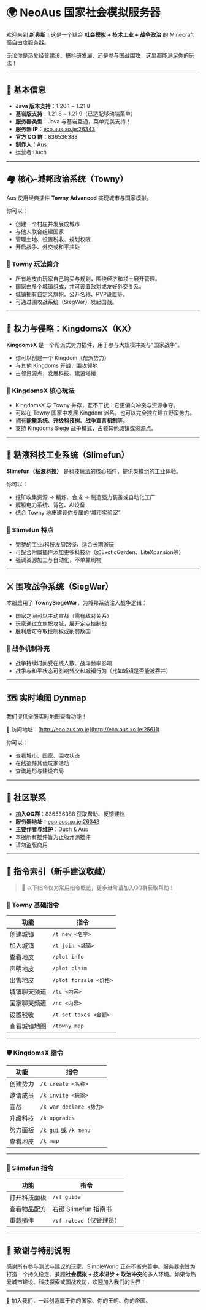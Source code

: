 # 🌍 NeoAus 国家社会模拟服务器

欢迎来到 **新奥斯**！这是一个结合 **社会模拟 + 技术工业 + 战争政治** 的 Minecraft 高自由度服务器。

无论你是热爱经营建设、搞科研发展、还是参与国战围攻，这里都能满足你的玩法！

---

## 🔧 基本信息

- **Java 版本支持**：1.20.1 ~ 1.21.8  
- **基岩版支持**：1.21.8 ~ 1.21.9（已适配移动端菜单）  
- **服务器类型**：Java 与基岩互通，菜单完美支持！  
- **服务器 IP**：[eco.aus.xo.je:26343](http://eco.aus.xo.je:26343)  
- **官方 QQ 群**：836536388  
- **制作人**：Aus
- 运营者:Duch

---

## 🏘️ 核心-城邦政治系统（Towny）

Aus 使用经典插件 **Towny Advanced** 实现城市与国家模拟。

你可以：

- 创建一个村庄并发展成城市
- 与他人联合组建国家
- 管理土地、设置税收、规划权限
- 开启战争、外交或和平共处

### 🔹 Towny 玩法简介

- 所有地皮由玩家自己购买与规划，围绕经济和领土展开管理。
- 国家由多个城镇组成，并可设置敌对或友好外交关系。
- 城镇拥有自定义旗帜、公开名称、PVP设置等。
- 可通过围攻战系统（SiegWar）发起国战。

---

## 🏰 权力与侵略：KingdomsX（KX）

**KingdomsX** 是一个帮派式势力插件，用于参与大规模冲突与“国家战争”。

- 你可以创建一个 Kingdom（帮派势力）
- 与其他 Kingdoms 开战，围攻领地
- 占领资源点，发展科技、建设塔楼

### 🔹 KingdomsX 核心玩法

- KingdomsX 与 Towny 并存，互不干扰：它更偏向冲突与资源争夺。
- 可以在 Towny 国家中发展 Kingdom 派系，也可以完全独立建立野蛮势力。
- 拥有**能量系统**、**升级科技树**、**战争宣言机制**等。
- 支持 Kingdoms Siege 战争模式，占领其他城镇或资源点。

---

## 🧪 粘液科技工业系统（Slimefun）

**Slimefun（粘液科技）** 是科技玩法的核心插件，提供类模组的工业体验。

你可以：

- 挖矿收集资源 → 精炼、合成 → 制造强力装备或自动化工厂  
- 解锁电力系统、背包、AI设备  
- 结合 Towny 地皮建设你专属的“城市实验室”

### 🔹 Slimefun 特点

- 完整的工业/科技发展路径，适合长期游玩
- 可配合附属插件添加更多科技树（如ExoticGarden、LiteXpansion等）
- 强调资源加工与自动化，不单靠刷物

---

## ⚔️ 围攻战争系统（SiegWar）

本服启用了 **TownySiegeWar**，为城邦系统注入战争逻辑：

- 国家之间可以主动宣战（需有敌对关系）
- 玩家通过立旗帜攻城，展开定点控制战
- 胜利后可夺取控制权或削弱敌国

### 🔹 战争机制补充

- 战争持续时间受在线人数、战斗频率影响
- 战争与和平状态可影响外交和城镇行为（比如城镇是否能被吞并）

---

## 🗺️ 实时地图 Dynmap

我们提供全服实时地图查看功能！

📍 访问地址：[http://eco.aus.xo.je](http://eco.aus.xo.je:25611)

你可以：

- 查看城市、国家、围攻状态
- 在线追踪其他玩家活动
- 查询地形与建设布局

---

## 💬 社区联系

- **加入QQ群**：836536388 获取帮助、反馈建议
- **服务器地址**：[eco.aus.xo.je:26343](http://eco.aus.xo.je:26343)  
- **主要作者与维护**：Duch & Aus  
- 本服所有插件皆为正版开源插件
- 请勿盗版商用

---

## 🧭 指令索引（新手建议收藏）

> 🚩 以下指令仅为常用指令概览，更多进阶请加入QQ群获取帮助！

### 📘 Towny 基础指令

| 功能             | 指令                             |
|------------------|----------------------------------|
| 创建城镇         | `/t new <名字>`                  |
| 加入城镇         | `/t join <城镇>`                 |
| 查看地皮         | `/plot info`                     |
| 声明地皮         | `/plot claim`                    |
| 出售地皮         | `/plot forsale <价格>`           |
| 城镇聊天频道     | `/tc <内容>`                     |
| 国家聊天频道     | `/nc <内容>`                     |
| 设置税收         | `/t set taxes <金额>`            |
| 查看城镇地图     | `/towny map`                     |

---

### 🛡️ KingdomsX 指令

| 功能             | 指令                                 |
|------------------|--------------------------------------|
| 创建势力         | `/k create <名称>`                   |
| 邀请成员         | `/k invite <玩家>`                   |
| 宣战              | `/k war declare <势力>`             |
| 升级科技         | `/k upgrades`                        |
| 势力面板         | `/k gui` 或 `/k menu`                |
| 查看地皮         | `/k map`                             |

---

### 🔬 Slimefun 指令

| 功能             | 指令                               |
|------------------|------------------------------------|
| 打开科技面板     | `/sf guide`                        |
| 查看物品配方     | 右键 Slimefun 指南书               |
| 重载插件         | `/sf reload`（仅管理员）           |

---

## 🧾 致谢与特别说明

感谢所有参与测试与建议的玩家，SimpleWorld 正在不断完善中。服务器宗旨为打造一个持久稳定、兼顾**社会模拟 + 技术进步 + 政治冲突**的多人环境。如果你热爱城市建设、科技探索或国战攻防，欢迎加入我们的世界！

---

📩 加入我们，一起创造属于你的国家、你的王朝、你的帝国。

